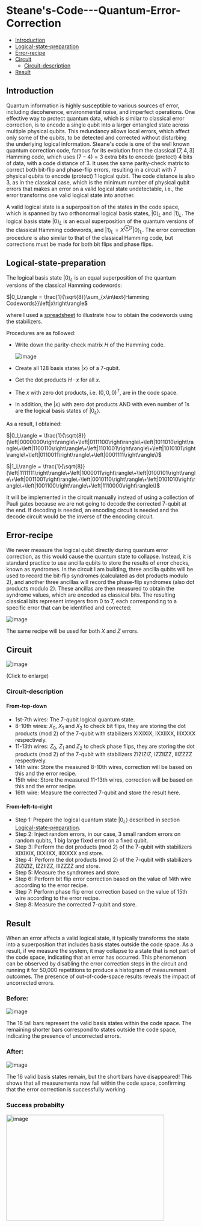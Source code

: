 # Steane's-Code---Quantum-Error-Correction

- [Introduction](#introduction)
- [Logical-state-preparation](#logical-state-preparation)
- [Error-recipe](#error-recipe)
- [Circuit](#circuit)
  - [Circuit-description](#circuit-description)
- [Result](#result)

## Introduction

Quantum information is highly susceptible to various sources of error, including decoherence, environmental noise, and imperfect operations. One effective way to protect quantum data, which is similar to classical error correction, is to encode a single qubit into a larger entangled state across multiple physical qubits. This redundancy allows local errors, which affect only some of the qubits, to be detected and corrected without disturbing the underlying logical information. Steane's code is one of the well known quantum correction code, famous for its evolution from the classical $[7,4,3]$ Hamming code, which uses $(7-4)=3$ extra bits to encode (protect) 4 bits of data, with a code distance of 3. It uses the same parity-check matrix to correct both bit-flip and phase-flip errors, resulting in a circuit with 7 physical qubits to encode (protect) 1 logical qubit. The code distance is also 3, as in the classical case, which is the minimum number of physical qubit errors that makes an error on a valid logical state undetectable, i.e., the error transforms one valid logical state into another.

A valid logical state is a superposition of the states in the code space, which is spanned by two orthonormal logical basis states, $\left|0\right\rangle_L$ and $\left|1\right\rangle_L$. The logical basis state $\left|0\right\rangle_L$​ is an equal superposition of the quantum versions of the classical Hamming codewords, and $\left|1\right\rangle_L=X^{\otimes7}\left|0\right\rangle_L$​. The error correction procedure is also similar to that of the classical Hamming code, but corrections must be made for both bit flips and phase flips.

## Logical-state-preparation

The logical basis state $\left|0\right\rangle_L$​ is an equal superposition of the quantum versions of the classical Hamming codewords:

$|0_L\rangle = \frac{1}{\sqrt{8}}\sum_{x\in\text{Hamming Codewords}}\left|x\right\rangle\$

where I used a [spreadsheet](https://github.com/kh-w/QEC_Steanes_code/blob/main/steanes_code_stabilizer.xlsx) to illustrate how to obtain the codewords using the stabilizers. 

Procedures are as followed:
- Write down the parity-check matrix $H$ of the Hamming code.

  ![image](https://github.com/user-attachments/assets/960dc107-b464-4473-932d-a9b841d4200b)
- Create all 128 basis states $\left|x\right\rangle$ of a 7-qubit.
- Get the dot products $H\cdot x$ for all $x$.
- The $x$ with zero dot products, i.e. $(0, 0, 0)^T$, are in the code space.
- In addition, the $\left|x\right\rangle$ with zero dot products AND with even number of 1s are the logical basis states of $|0_L\rangle$.

As a result, I obtained:

$|0_L\rangle = \frac{1}{\sqrt{8}}(\left|0000000\right\rangle\+\left|0111100\right\rangle\+\left|1011010\right\rangle\+\left|1100110\right\rangle\+\left|1101001\right\rangle\+\left|1010101\right\rangle\+\left|0110011\right\rangle\+\left|0001111\right\rangle\)$

$|1_L\rangle = \frac{1}{\sqrt{8}}(\left|1111111\right\rangle\+\left|1000011\right\rangle\+\left|0100101\right\rangle\+\left|0011001\right\rangle\+\left|0010110\right\rangle\+\left|0101010\right\rangle\+\left|1001100\right\rangle\+\left|1110000\right\rangle\)$

It will be implemented in the circuit manually instead of using a collection of Pauli gates because we are not going to decode the corrected 7-qubit at the end. If decoding is needed, an encoding circuit is needed and the decode circuit would be the inverse of the encoding circuit.

## Error-recipe

We never measure the logical qubit directly during quantum error correction, as this would cause the quantum state to collapse. Instead, it is standard practice to use ancilla qubits to store the results of error checks, known as syndromes. In the circuit I am building, three ancilla qubits will be used to record the bit-flip syndromes (calculated as dot products modulo 2), and another three ancillas will record the phase-flip syndromes (also dot products modulo 2). These ancillas are then measured to obtain the syndrome values, which are encoded as classical bits. The resulting classical bits represent integers from 0 to 7, each corresponding to a specific error that can be identified and corrected:

![image](https://github.com/user-attachments/assets/81a850c7-b1d6-4126-a097-e22277b1d45c)

The same recipe will be used for both $X$ and $Z$ errors.

## Circuit

![image](https://github.com/user-attachments/assets/5a3e0095-6cac-47a2-95ab-be3a49d6bca8)

(Click to enlarge)

### Circuit-description

#### From-top-down
- 1st-7th wires: The 7-qubit logical quantum state.
- 8-10th wires: $X_0$, $X_1$ and $X_2$ to check bit flips, they are storing the dot products (mod 2) of the 7-qubit with stabilizers XIXIXIX, IXXIIXX, IIIXXXX respectively.
- 11-13th wires: $Z_0$, $Z_1$ and $Z_2$ to check phase flips, they are storing the dot products (mod 2) of the 7-qubit with stabilizers ZIZIZIZ, IZZIIZZ, IIIZZZZ respectively.
- 14th wire: Store the measured 8-10th wires, correction will be based on this and the error recipe.
- 15th wire: Store the measured 11-13th wires, correction will be based on this and the error recipe.
- 16th wire: Measure the corrected 7-qubit and store the result here.

#### From-left-to-right
- Step 1: Prepare the logical quantum state $|0_L\rangle$ described in section [Logical-state-preparation](#logical-state-preparation).
- Step 2: Inject random errors, in our case, 3 small random errors on random qubits, 1 big large fixed error on a fixed qubit.
- Step 3: Perform the dot products (mod 2) of the 7-qubit with stabilizers XIXIXIX, IXXIIXX, IIIXXXX and store.
- Step 4: Perform the dot products (mod 2) of the 7-qubit with stabilizers ZIZIZIZ, IZZIIZZ, IIIZZZZ and store.
- Step 5: Measure the syndromes and store.
- Step 6: Perform bit flip error correction based on the value of 14th wire according to the error recipe.
- Step 7: Perform phase flip error correction based on the value of 15th wire according to the error recipe.
- Step 8: Measure the corrected 7-qubit and store.

## Result

When an error affects a valid logical state, it typically transforms the state into a superposition that includes basis states outside the code space. As a result, if we measure the system, it may collapse to a state that is not part of the code space, indicating that an error has occurred. This phenomenon can be observed by disabling the error correction steps in the circuit and running it for 50,000 repetitions to produce a histogram of measurement outcomes. The presence of out-of-code-space results reveals the impact of uncorrected errors.

### Before:
![image](https://github.com/user-attachments/assets/3d41c5a8-6c7f-4852-b010-cd0a3be5d385)

The 16 tall bars represent the valid basis states within the code space. The remaining shorter bars correspond to states outside the code space, indicating the presence of uncorrected errors. 

### After:
![image](https://github.com/user-attachments/assets/50ede470-77ae-4a8c-84b8-0e7cc9363a89)

The 16 valid basis states remain, but the short bars have disappeared! This shows that all measurements now fall within the code space, confirming that the error correction is successfully working.

### Success probabilty
<img width="420" height="281" alt="image" src="https://github.com/user-attachments/assets/9b601815-4e10-4861-9503-e851cdbf5e2f" />


